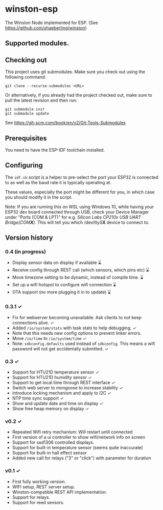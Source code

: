 # winston-esp
The Winston Node implemented for ESP.  (See https://github.com/shaeberling/winston)

## Supported modules.

## Checking out
This project uses git submodules. Make sure you check out using the following command:

```
git clone --recurse-submodules <URL>
```

Or alternatively, if you already had the project checked out, make sure to pull the latest revision and then run:

```
git submodule init
git submodule update
```

See https://git-scm.com/book/en/v2/Git-Tools-Submodules

## Prerequisites
You need to have the ESP-IDF toolchain installed.

## Configuring
The `idf.sh` script is a helper to pre-select the port your ESP32 is connected to as well as the baud rate it is typically operating at.

These values, especially the port might be different for you, in which case you should modify it in the script.

Note: If you are running this on WSL using Windows 10, while having your ESP32 dev board connected through USB, check your Device Manager under "Ports (COM & LPT)" for e.g. *Silicon Labs CP210x USB UART Bridge(COM**X**)*. This will tell you which /dev/ttyS**X** device to connect to.

## Version history

### 0.4  (in progress)
 - Display sensor data on display if available ⌛
 - Receive config through REST call (which sensors, which pins etc) ⌛
 - Move timezone setting to be dynamic, instead of compile time. ⌛
 - Set up a wifi hotspot to configure wifi connection ⌛
 - OTA support (no more plugging it in to update) ⌛

### 0.3.1 ✓
 - Fix for webserver becoming unavailable: Ask clients to not keep connections alive. ✓
 - Added `/io/system/stats` with task stats to help debugging. ✓
  - Note that this needs new config options to prevent linker errors.
 - Move `/io/time` to `/io/system/time` ✓
 - Note: `sdkconfig.defaults` used instead of `sdkconfig`. This means a wifi password will not get accidentally submitted. ✓

### 0.3 ✓
 - Support for HTU21D temperature sensor ✓
 - Support for HTU21D humidity sensor ✓
 - Support to get local time through REST interface ✓
 - Switch web server to mongoose to increase stability ✓
 - Introduce locking mechanism and apply to I2C ✓
 - NTP time sync support ✓
 - Show and update date and time on display ✓
 - Show free heap memory on display ✓

### v0.2 ✓
 - Repeated Wifi retry mechanism: Will restart until connected
 - First version of a ui controller to show wifi/network info on screen
 - Support for ssd1306 controlled displays.
 - Support for built-in temperature sensor (seems quite inaccurate)
 - Support for built-in hall effect sensor
 - Added new call for relays ("3" or "click") with parameter for duration

### v0.1 ✓
 - First fully working version.
 - WIFI setup, REST server setup.
 - Winston-compatible REST API implementation.
 - Support for relays.
 - Support for reed sensors.
